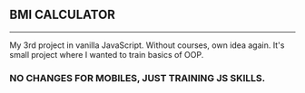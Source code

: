 ## BMI CALCULATOR
_____________________

My 3rd project in vanilla JavaScript. Without courses, own idea again. It's small project where I wanted to train basics of OOP.

### NO CHANGES FOR MOBILES, JUST TRAINING JS SKILLS.